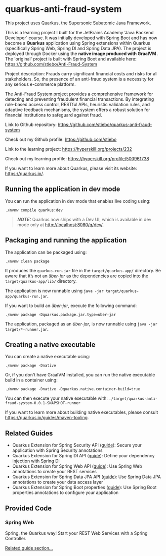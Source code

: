 # quarkus-anti-fraud-system

This project uses Quarkus, the Supersonic Subatomic Java Framework.

This is a learning project I built for the JetBrains Academy 'Java Backend Developer' course.
It was initially developed with Spring Boot and has now become a <b>Quarkus</b> application using Spring extensions 
within Quarkus (specifically Spring Web, Spring DI and Spring Data JPA).
The project is deployed through Docker using the <b>native image produced with GraalVM
</b>. The 'original' project is built with Spring Boot and available here:
<https://github.com/stiebo/Anti-Fraud-System>

                        
Project description:
Frauds carry significant financial costs and risks for all stakeholders. So, the presence of
an anti-fraud system is a necessity for any serious e-commerce platform.

The Anti-Fraud System project provides a comprehensive framework for detecting and preventing
fraudulent financial transactions. By integrating role-based access control, RESTful APIs,
heuristic validation rules, and adaptive feedback mechanisms, the system offers a robust
solution for financial institutions to safeguard against fraud.
                        
Link to Github repository: <https://github.com/stiebo/quarkus-anti-fraud-system>
                        
Check out my Github profile: <https://github.com/stiebo>
                        
Link to the learning project: <https://hyperskill.org/projects/232>
                        
Check out my learning profile: <https://hyperskill.org/profile/500961738>

If you want to learn more about Quarkus, please visit its website: <https://quarkus.io/>.

## Running the application in dev mode

You can run the application in dev mode that enables live coding using:

```shell script
./mvnw compile quarkus:dev
```

> **_NOTE:_**  Quarkus now ships with a Dev UI, which is available in dev mode only at <http://localhost:8080/q/dev/>.

## Packaging and running the application

The application can be packaged using:

```shell script
./mvnw clean package
```

It produces the `quarkus-run.jar` file in the `target/quarkus-app/` directory.
Be aware that it’s not an _über-jar_ as the dependencies are copied into the `target/quarkus-app/lib/` directory.

The application is now runnable using `java -jar target/quarkus-app/quarkus-run.jar`.

If you want to build an _über-jar_, execute the following command:

```shell script
./mvnw package -Dquarkus.package.jar.type=uber-jar
```

The application, packaged as an _über-jar_, is now runnable using `java -jar target/*-runner.jar`.

## Creating a native executable

You can create a native executable using:

```shell script
./mvnw package -Dnative
```

Or, if you don't have GraalVM installed, you can run the native executable build in a container using:

```shell script
./mvnw package -Dnative -Dquarkus.native.container-build=true
```

You can then execute your native executable with: `./target/quarkus-anti-fraud-system-0.0.1-SNAPSHOT-runner`

If you want to learn more about building native executables, please consult <https://quarkus.io/guides/maven-tooling>.

## Related Guides

- Quarkus Extension for Spring Security API ([guide](https://quarkus.io/guides/spring-security)): Secure your application with Spring Security annotations
- Quarkus Extension for Spring DI API ([guide](https://quarkus.io/guides/spring-di)): Define your dependency injection with Spring DI
- Quarkus Extension for Spring Web API ([guide](https://quarkus.io/guides/spring-web)): Use Spring Web annotations to create your REST services
- Quarkus Extension for Spring Data JPA API ([guide](https://quarkus.io/guides/spring-data-jpa)): Use Spring Data JPA annotations to create your data access layer
- Quarkus Extension for Spring Boot properties ([guide](https://quarkus.io/guides/spring-boot-properties)): Use Spring Boot properties annotations to configure your application

## Provided Code

### Spring Web

Spring, the Quarkus way! Start your REST Web Services with a Spring Controller.

[Related guide section...](https://quarkus.io/guides/spring-web#greetingcontroller)
